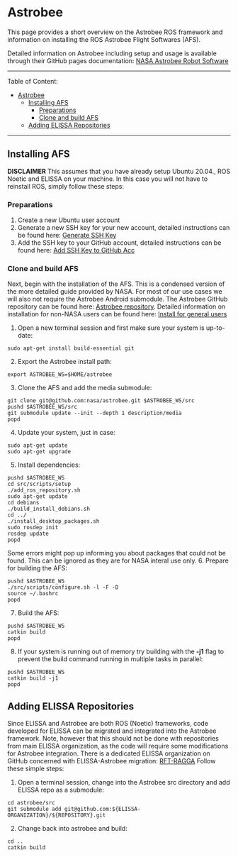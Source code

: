 # Astrobee

This page provides a short overview on the Astrobee ROS framework and information on installing the ROS Astrobee Flight Softwares (AFS).

Detailed information on Astrobee including setup and usage is available through their GitHub pages documentation: [NASA Astrobee Robot Software](https://nasa.github.io/astrobee/v/master/index.html)

---

Table of Content:
- [Astrobee](#astrobee)
  - [Installing AFS](#installing-afs)
    - [Preparations](#preparations)
    - [Clone and build AFS](#clone-and-build-afs)
  - [Adding ELISSA Repositories](#adding-elissa-repositories)

---

## Installing AFS

**DISCLAIMER** This assumes that you have already setup Ubuntu 20.04., ROS Noetic and ELISSA on your machine.
In this case you will not have to reinstall ROS, simply follow these steps:

### Preparations

1. Create a new Ubuntu user account
2. Generate a new SSH key for your new account, detailed instructions can be found here: [Generate SSH Key](https://docs.github.com/en/authentication/connecting-to-github-with-ssh/generating-a-new-ssh-key-and-adding-it-to-the-ssh-agent)
3. Add the SSH key to your GitHub account, detailed instructions can be found here: [Add SSH Key to GitHub Acc](https://docs.github.com/en/authentication/connecting-to-github-with-ssh/adding-a-new-ssh-key-to-your-github-account)

### Clone and build AFS 

Next, begin with the installation of the AFS. This is a condensed version of the more detailed guide provided by NASA.
For most of our use cases we will also not require the Astrobee Android submodule.
The Astrobee GitHub repository can be found here: [Astrobee repository](https://github.com/nasa/astrobee).
Detailed information on installation for non-NASA users can be found here: [Install for general users](https://nasa.github.io/astrobee/v/master/install-nonNASA.html)

1. Open a new terminal session and first make sure your system is up-to-date:
```shell
sudo apt-get install build-essential git
```
2.  Export the Astrobee install path:
```shell
export ASTROBEE_WS=$HOME/astrobee
```
3. Clone the AFS and add the media submodule:
```shell
git clone git@github.com:nasa/astrobee.git $ASTROBEE_WS/src
pushd $ASTROBEE_WS/src
git submodule update --init --depth 1 description/media
popd
``` 
4. Update your system, just in case:
```shell
sudo apt-get update
sudo apt-get upgrade
```
5. Install dependencies:
```shell
pushd $ASTROBEE_WS
cd src/scripts/setup
./add_ros_repository.sh
sudo apt-get update
cd debians
./build_install_debians.sh
cd ../
./install_desktop_packages.sh
sudo rosdep init
rosdep update
popd
```
Some errors might pop up informing you about packages that could not be found. This can be ignored as they are for NASA interal use only.
6. Prepare for building the AFS:
```shell
pushd $ASTROBEE_WS
./src/scripts/configure.sh -l -F -D
source ~/.bashrc
popd
```
7. Build the AFS:
```shell
pushd $ASTROBEE_WS
catkin build
popd
```
8. If your system is running out of memory try building with the **-j1** flag to prevent the build command running in multiple tasks in parallel:
```shell
pushd $ASTROBEE_WS
catkin build -j1
popd
```

## Adding ELISSA Repositories

Since ELISSA and Astrobee are both ROS (Noetic) frameworks, code developed for ELISSA can be migrated and integrated into the Astrobee framework.
Note, however that this should not be done with repositories from main ELISSA organization, as the code will require some modifications for 
Astrobee integration. There is a dedicated ELISSA organization on GitHub concerned with ELISSA-Astrobee migration: [RFT-RAGGA](https://github.com/RFT-RAGGA)
Follow these simple steps:
1. Open a terminal session, change into the Astrobee src directory and add ELISSA repo as a submodule:
```shell
cd astrobee/src
git submodule add git@github.com:${ELISSA-ORGANIZATION}/${REPOSITORY}.git
```
2. Change back into astrobee and build:
```shell
cd ..
catkin build
```
